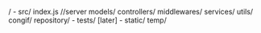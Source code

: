  /
    - src/
        index.js //server
        models/
        controllers/
        middlewares/
        services/
        utils/
        congif/
        repository/
    - tests/ [later]
    - static/
    temp/